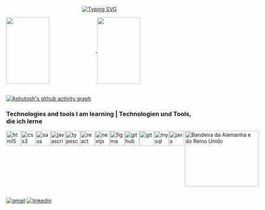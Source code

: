<div align=center>
  
  [![Typing SVG](https://readme-typing-svg.herokuapp.com/?color=1AACEF&size=35&center=true&vCenter=true&width=1000&lines=+Welcome+to+my+GitHub+👋;Willkommen+auf+meinen+GitHub+👋;My+name+is+Matheus+Júnior;Ich+heiße+Matheus+Júnior;Front-end+Developer+;Frontend-Entwickler)](https://git.io/typing-svg)
</div>

<a href="https://github.com/anuraghazra/github-readme-stats">
  <img align="center" height="180em" width="48%" src="https://github-readme-stats.vercel.app/api?username=MatheusJunior2334&show_icons=true&theme=dark" />
</a>
<a href="https://github.com/MatheusJunior2334/README.md/github-readme-stats">
  <img align="center" height="180em" width="48%" src="https://github-readme-stats.vercel.app/api/top-langs/?username=MatheusJunior2334&layout=compact&theme=dark" />
</a>

<br />
<br />

[![Ashutosh's github activity graph](https://github-readme-activity-graph.vercel.app/graph?username=MatheusJunior2334&bg_color=0d1117&color=1AACEA&line=1AACEF&point=36A1C3&area=true&hide_border=true)](https://github.com/ashutosh00710/github-readme-activity-graph)


<h3>Technologies and tools I am learning | Technologien und Tools, die ich lerne</h3>

<div style="display: inline-flex">
  <img src="https://cdn.jsdelivr.net/gh/devicons/devicon/icons/html5/html5-original.svg" alt="html5" width="40px" height="40px"/>
  <img src="https://cdn.jsdelivr.net/gh/devicons/devicon/icons/css3/css3-original.svg" alt="css3" width="40px" height="40px"/>
  <img src="https://cdn.jsdelivr.net/gh/devicons/devicon@latest/icons/sass/sass-original.svg" alt="sass" width="40px" height="40px" />  
  <img src="https://cdn.jsdelivr.net/gh/devicons/devicon/icons/javascript/javascript-original.svg" alt="javascript" width="40px" height="40px"/>
  <img src="https://cdn.jsdelivr.net/gh/devicons/devicon/icons/typescript/typescript-original.svg" alt="typescript" width="40px" height="40px"/>
  <img src="https://cdn.jsdelivr.net/gh/devicons/devicon/icons/react/react-original.svg" alt="react" width="40px" height="40px"/>     
  <img src="https://cdn.jsdelivr.net/gh/devicons/devicon/icons/nextjs/nextjs-original.svg" alt="nextjs" width="40px" height="40px"/> 
  <img src="https://cdn.jsdelivr.net/gh/devicons/devicon/icons/figma/figma-original.svg" alt="figma" width="40px" height="40px"/>
  <img src="https://cdn.jsdelivr.net/gh/devicons/devicon/icons/github/github-original.svg" alt="github" width="40px" height="40px"/> 
  <img src="https://cdn.jsdelivr.net/gh/devicons/devicon/icons/git/git-original.svg" alt="git" width="40px" height="40px"/> 
  <img src="https://cdn.jsdelivr.net/gh/devicons/devicon/icons/mysql/mysql-original-wordmark.svg" alt="mysql" width="40px" height="40px"/>  
  <img src="https://cdn.jsdelivr.net/gh/devicons/devicon/icons/java/java-original.svg" alt="java" width="40px" height="40px"/>    
  <img src="https://th.bing.com/th/id/R.9aff8f6a2cf9ecd7ed7ad050d09268d7?rik=PjzfRTUeSvJfPQ&pid=ImgRaw&r=0" alt="Bandeira da Alemanha e do Reino Unido" border="0" width="200px" height="150px" align="right"></img>
</div>

##

<a href="mailto:matheusjuniormjg2334@gmail.com" target="_blank"><img src="https://img.shields.io/badge/Gmail-D14836?style=for-the-badge&logo=gmail&logoColor=white" alt="gmail"/></a>
<a href="https://www.linkedin.com/in/matheus-júnior/" target="_blank"><img src="https://img.shields.io/badge/LinkedIn-0077B5?style=for-the-badge&logo=linkedin&logoColor=white" alt="linkedin"/></a>
